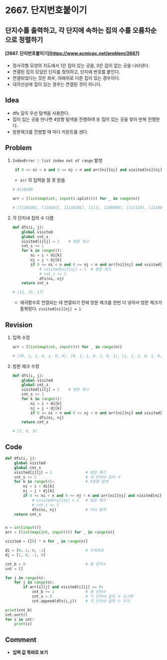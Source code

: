# 2667. 단지번호붙이기

## 단지수를 출력하고, 각 단지에 속하는 집의 수를 오름차순으로 정렬하기

#### [2667. 단지번호붙이기][https://www.acmicpc.net/problem/2667]

- 정사각형 모양의 지도에서 1은 집이 있는 곳을, 0은 집이 없는 곳을 나타낸다. 
- 연결된 집의 모임인 단지를 정의하고, 단지에 번호를 붙인다.
- 연결되었다는 것은 좌우, 아래위로 다른 집이 있는 경우이다.
-  대각선상에 집이 있는 경우는 연결된 것이 아니다.



## Idea

- dfs 깊이 우선 탐색을 사용한다.
- 집이 있는 곳을 만나면 4방향 탐색을 진행하여 또 집이 있는 곳을 찾아 반복 진행한다.
- 방문체크를 진행할 때 마다 카운트를 센다.



## Problem

1. `IndexError : list index out of range` 발생

   ```python
    if 0 <= ni < n and 0 <= nj < n and arr[ni][nj] and visited[ni][nj] == 0:
   ```

   - `arr` 의 입력을 잘 못 받음

   ```python
   # 0110100
   
   arr = [list(map(int, input().split())) for _ in range(n)]
   
   # [[110100], [110101], [1110101], [111], [100000], [111110], [111000]]
   ```

2. 각 단지내 집의 수 다름

   ```python
   def dfs(i, j):
       global visited
       global cnt_s
       visited[i][j] = 1    # 방문 체크
       cnt_s += 1
       for k in range(4):
           ni = i + di[k]
           nj = j + dj[k]
           if 0 <= ni < n and 0 <= nj < n and arr[ni][nj] and visited[ni][nj] == 0:
               # visited[ni][nj] = 1  # 방문 체크
               # cnt_s += 1
               dfs(ni, nj)
       return cnt_s
   
   # [13, 15, 17]
   ```

   - 재귀함수로 연결되는 데 연결되기 전에 방문 체크를 한번 더 넣어서 방문 체크가 중복된다.  `visited[ni][nj] = 1` 



## Revision

1. 입력 수정

   ```python
   arr = [list(map(int, input())) for _ in range(n)]
   
   # [[0, 1, 1, 0, 1, 0, 0], [0, 1, 1, 0, 1, 0, 1], [1, 1, 1, 0, 1, 0, 1], [0, 0, 0, 0, 1, 1, 1], [0, 1, 0, 0, 0, 0, 0], [0, 1, 1, 1, 1, 1, 0], [0, 1, 1, 1, 0, 0, 0]]
   ```

2. 방문 체크 수정

   ```python
   def dfs(i, j):
       global visited
       global cnt_s
       visited[i][j] = 1    # 방문 체크
       cnt_s += 1
       for k in range(4):
           ni = i + di[k]
           nj = j + dj[k]
           if 0 <= ni < n and 0 <= nj < n and arr[ni][nj] and visited[ni][nj] == 0:
               dfs(ni, nj)
       return cnt_s
   
   # [7, 8, 9]
   ```



## Code

```python
def dfs(i, j):
    global visited
    global cnt_s
    visited[i][j] = 1               # 방문 체크
    cnt_s += 1                      # 각 단지내 집의 수
    for k in range(4):              # 4방향 탐색
        ni = i + di[k]
        nj = j + dj[k]
        if 0 <= ni < n and 0 <= nj < n and arr[ni][nj] and visited[ni][nj] == 0:
            # visited[ni][nj] = 1   # 방문 체크
            # cnt_s += 1
            dfs(ni, nj)             # 다시 탐색
    return cnt_s


n = int(input())
arr = [list(map(int, input())) for _ in range(n)]

visited = [[0] * n for _ in range(n)]

di = [0, 1, 0, -1]                  # 우하좌상
dj = [1, 0, -1, 0]

cnt_b = 0                           # 총 단지수
cnt = []

for i in range(n):
    for j in range(n):
        if arr[i][j] and visited[i][j] == 0:
            cnt_b += 1              # 총 단지수
            cnt_s = 0               # 각 단지내 집의 수 초기화
            cnt.append(dfs(i,j))    # 각 단지내 집의 수 추가

print(cnt_b)
cnt.sort()
for z in cnt:
    print(z)
```



## Comment

- **입력 값 똑바로 보기**

